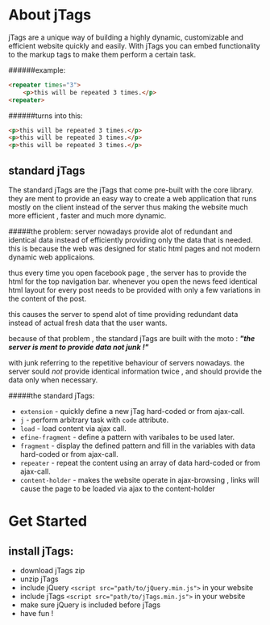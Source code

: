 About jTags
===========

jTags are a unique way of building a highly dynamic, customizable and efficient website quickly and easily. With jTags you can embed functionality to the markup tags to make them perform a certain task.


######example:
```html
<repeater times="3">
	<p>this will be repeated 3 times.</p>
<repeater>
```
######turns into this:
```html
<p>this will be repeated 3 times.</p>
<p>this will be repeated 3 times.</p>
<p>this will be repeated 3 times.</p>
```

standard jTags
--------------

The standard jTags are the jTags that come pre-built with the core library. they are ment to provide an easy way to create a web application that runs mostly on the client instead of the server thus making the website much more efficient , faster and much more dynamic. 

#####the problem:
server nowadays provide alot of redundant and identical data instead of efficiently providing only the data that is needed. this is because the web was designed for static html pages and not modern dynamic web applicaions.

thus every time you open facebook page , the server has to provide the html for the top navigation bar.
whenever you open the news feed identical html layout for every post needs to be provided with only a few variations in the content of the post.

this causes the server to spend alot of time providing redundant data instead of actual fresh data that the user wants.

because of that problem , the standard jTags are built with the moto :
***"the server is ment to provide data not junk !"***

with junk referring to the repetitive behaviour of servers nowadays.
the server sould *not* provide identical information twice , and should provide the data only when necessary.

#####the standard jTags:
* `extension` - quickly define a new jTag hard-coded or from ajax-call.
* `j` - perform arbitrary task with `code` attribute.
* `load` - load content via ajax call.
* `efine-fragment` - define a pattern with varibales to be used later.
* `fragment` - display the defined pattern and fill in the variables with data hard-coded or from ajax-call.
* `repeater` - repeat the content using an array of data hard-coded or from ajax-call.
* `content-holder` - makes the website operate in ajax-browsing , links will cause the page to be loaded via ajax to the content-holder

Get Started
===========

install jTags:
--------------

* download jTags zip
* unzip jTags
* include jQuery `<script src="path/to/jQuery.min.js">` in your website
* include jTags `<script src="path/to/jTags.min.js">` in your website
* make sure jQuery is included before jTags
* have fun !
